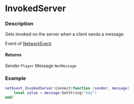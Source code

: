 # InvokedServer

### Description

Gets invoked on the server when a client sends a message.

Event of [NetworkEvent](/classes/NetworkEvent/)

#### Returns

Sender `Player`
Message `NetMessage`

### Example

```lua
netEvent.InvokedServer:Connect(function (sender, message)
    local value = message:GetString("key")
end)
```
